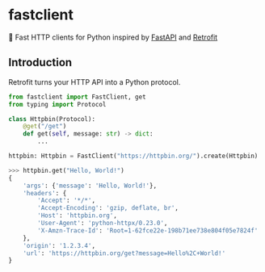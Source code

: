 # fastclient
:rocket: Fast HTTP clients for Python inspired by [FastAPI](https://github.com/tiangolo/fastapi) and [Retrofit](https://square.github.io/retrofit/)

## Introduction
Retrofit turns your HTTP API into a Python protocol.
```python
from fastclient import FastClient, get
from typing import Protocol

class Httpbin(Protocol):
    @get("/get")
    def get(self, message: str) -> dict:
        ...

httpbin: Httpbin = FastClient("https://httpbin.org/").create(Httpbin)  # type: ignore
```
```python
>>> httpbin.get("Hello, World!")
{
    'args': {'message': 'Hello, World!'},
    'headers': {
        'Accept': '*/*',
        'Accept-Encoding': 'gzip, deflate, br',
        'Host': 'httpbin.org',
        'User-Agent': 'python-httpx/0.23.0',
        'X-Amzn-Trace-Id': 'Root=1-62fce22e-198b71ee738e804f05e7824f'
    },
    'origin': '1.2.3.4',
    'url': 'https://httpbin.org/get?message=Hello%2C+World!'
}
```